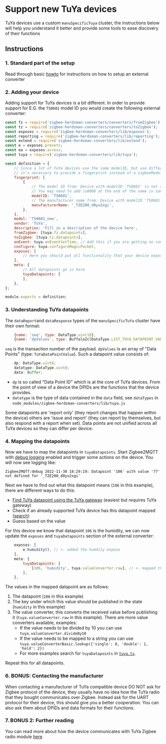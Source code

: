 # Support new TuYa devices
TuYa devices use a custom `manuSpecificTuya` cluster, the instructions below will help you understand it better and provide some tools to ease discovery of their functions

## Instructions
### 1. Standard part of the setup
Read through basic [howto](./01_support_new_devices.md) for instructions on how to setup an external converter

### 2. Adding your device
Adding support for TuYa devices is a bit different. In order to provide support for E.G. the `TS0601` model ID you would create the following external converter:

```js
const fz = require('zigbee-herdsman-converters/converters/fromZigbee');
const tz = require('zigbee-herdsman-converters/converters/toZigbee');
const exposes = require('zigbee-herdsman-converters/lib/exposes');
const reporting = require('zigbee-herdsman-converters/lib/reporting');
const extend = require('zigbee-herdsman-converters/lib/extend');
const e = exposes.presets;
const ea = exposes.access;
const tuya = require('zigbee-herdsman-converters/lib/tuya');

const definition = {
    // Since a lot of TuYa devices use the same modelID, but use different datapoints
    // it's necessary to provide a fingerprint instead of a zigbeeModel
    fingerprint: [
        {
            // The model ID from: Device with modelID 'TS0601' is not supported
            // You may need to add \u0000 at the end of the name in some cases
            modelID: 'TS0601',
            // The manufacturer name from: Device with modelID 'TS0601' is not supported.
            manufacturerName: '_TZE200_d0yu2xgi',
        },
    ],
    model: 'TS0601_new',
    vendor: 'TuYa',
    description: 'Fill in a description of the device here',
    fromZigbee: [tuya.fz.datapoints],
    toZigbee: [tuya.tz.datapoints],
    onEvent: tuya.onEventSetTime, // Add this if you are getting no converter for 'commandMcuSyncTime'
    configure: tuya.configureMagicPacket,
    exposes: [
        // Here you should put all functionality that your device exposes
    ],
    meta: {
        // All datapoints go in here
        tuyaDatapoints: [
        ],
    },
};

module.exports = definition;
```

### 3. Understanding TuYa datapoints
The `dataReport`and `dataResponse` types of the `manuSpecificTuYa` cluster have their own format:

```js
    {name: 'seq', type: DataType.uint16},
    {name: 'dpValues', type: BuffaloZclDataType.LIST_TUYA_DATAPOINT_VALUES},
```

`seq` is the transaction number of the payload. `dpValues` is an array of "Data Points" (type: `TuYaDataPointValue`). Such a datapoint value consists of:

```js
    dp: DataType.uint8;
    datatype: DataType.uint8;
    data: Buffer;
```

- `dp` is so called "Data Point ID" which is at the core of TuYa devices. From the point of view of a device the DPIDs are the functions that the device provides.
- `datatype` is the type of data contained in the `data` field, see `dataTypes` in `node_modules/zigbee-herdsman-converters/lib/tuya.js`

Some datapoints are 'report only' (they report changes that happen within the device) others are 'issue and report' (they can report by themselves, but also respond with a report when set). Data points are not unified across all TuYa devices so they can differ per device.

### 4. Mapping the datapoints
Now we have to map the datapoints in `tuyaDatapoints`. Start Zigbee2MQTT with [debug logging](../../guide/usage/debug.md) enabled and trigger some actions on the device. You will now see logging like:

```
Zigbee2MQTT:debug 2022-11-30 18:29:19: Datapoint '106' with value '77' not defined for '_TZE200_d0yu2xgi'
```

Next we have to find out what this datapoint means (`106` in this example), there are different ways to do this:
- [Find TuYa datapoint using the TuYa gateway](./03_find_tuya_data_points.md) (easiest but requires TuYa gateway)
- Check if an already supported TuYa device has this datapoint mapped ([search](https://github.com/Koenkk/zigbee-herdsman-converters/search?q=tuyaDatapoints))
- Guess based on the value

For this device we know that datapoint `106` is the humidity, we can now update the `exposes` and `tuyaDatapoints` section of the external converter:

```js
    exposes: [
        e.humidity(), // <- added the humdity expose
    ],
    meta: {
        tuyaDatapoints: [
            [106, 'humidity', tuya.valueConverter.raw], // <- mapped the datapoint
        ],
    },
```

The values in the mapped datapoint are as follows:
1. The datapoint (`106` in this example)
2. The key under which this value should be published in the state (`humidity` in this example)
3. The value converter, this converts the received value before publishing it (`tuya.valueConverter.raw` in this example). There are more value converters available, examples:
    - If the value needs to be divided by 10 you can use `tuya.valueConverter.divideBy10`
    - If the value needs to be mapped to a string you can use `tuya.valueConverterBasic.lookup({'single': 0, 'double': 1, 'hold': 2})`
    - For more examples search for `tuyaDatapoints` in [`tuya.ts`](https://github.com/Koenkk/zigbee-herdsman-converters/blob/master/src/devices/tuya.ts).

Repeat this for all datapoints.

### 6. BONUS: Contacting the manufacturer
When contacting a manufacturer of TuYa compatible device DO NOT ask for Zigbee protocol of the device, they usually have no idea how the TuYa radio that they bought communicates over Zigbee. Instead ask for the UART protocol for their device, this should give you a better cooperation. You can also ask them about DPIDs and data formats for their functions.

### 7. BONUS 2: Further reading
You can read more about how the device communicates with TuYa Zigbee radio module [here](https://developer.tuya.com/en/docs/iot/device-development/access-mode-mcu/zigbee-general-solution/tuya-zigbee-module-uart-communication-protocol/tuya-zigbee-module-uart-communication-protocol?id=K9ear5khsqoty)
